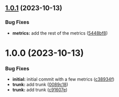 ## [1.0.1](https://github.com/sesamecare/opentelemetry-node-metrics/compare/v1.0.0...v1.0.1) (2023-10-13)


### Bug Fixes

* **metrics:** add the rest of the metrics ([5448bf8](https://github.com/sesamecare/opentelemetry-node-metrics/commit/5448bf81296850b76552765253f47105ccc8cec0))

# 1.0.0 (2023-10-13)


### Bug Fixes

* **initial:** initial commit with a few metrics ([c38934f](https://github.com/sesamecare/opentelemetry-node-metrics/commit/c38934f103b6190aa21aaba8587474123af30373))
* **trunk:** add trunk ([0089c18](https://github.com/sesamecare/opentelemetry-node-metrics/commit/0089c180d6708d3971fb11a761b8123df8123e8b))
* **trunk:** add trunk ([c91607e](https://github.com/sesamecare/opentelemetry-node-metrics/commit/c91607ee9776a7b61463b293c50255fb70940ed9))

